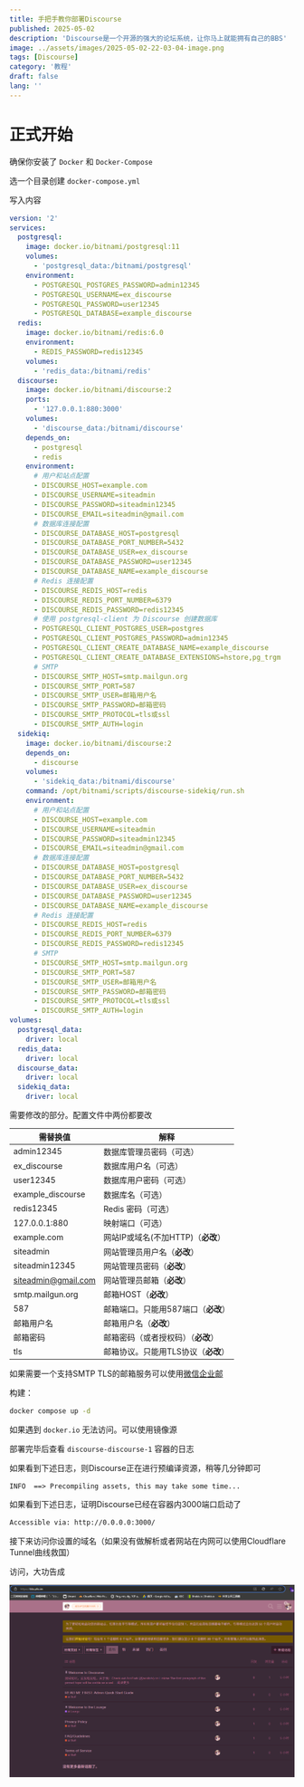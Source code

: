 ```yaml
---
title: 手把手教你部署Discourse
published: 2025-05-02
description: 'Discourse是一个开源的强大的论坛系统，让你马上就能拥有自己的BBS'
image: ../assets/images/2025-05-02-22-03-04-image.png
tags: [Discourse]
category: '教程'
draft: false 
lang: ''
---
```


# 正式开始

确保你安装了 `Docker` 和 `Docker-Compose` 

选一个目录创建 `docker-compose.yml`

写入内容

```yaml
version: '2'
services:
  postgresql:
    image: docker.io/bitnami/postgresql:11
    volumes:
      - 'postgresql_data:/bitnami/postgresql'
    environment:
      - POSTGRESQL_POSTGRES_PASSWORD=admin12345
      - POSTGRESQL_USERNAME=ex_discourse
      - POSTGRESQL_PASSWORD=user12345
      - POSTGRESQL_DATABASE=example_discourse
  redis:
    image: docker.io/bitnami/redis:6.0
    environment:
      - REDIS_PASSWORD=redis12345
    volumes:
      - 'redis_data:/bitnami/redis'
  discourse:
    image: docker.io/bitnami/discourse:2
    ports:
      - '127.0.0.1:880:3000'
    volumes:
      - 'discourse_data:/bitnami/discourse'
    depends_on:
      - postgresql
      - redis
    environment:
      # 用户和站点配置
      - DISCOURSE_HOST=example.com
      - DISCOURSE_USERNAME=siteadmin
      - DISCOURSE_PASSWORD=siteadmin12345
      - DISCOURSE_EMAIL=siteadmin@gmail.com
      # 数据库连接配置
      - DISCOURSE_DATABASE_HOST=postgresql
      - DISCOURSE_DATABASE_PORT_NUMBER=5432
      - DISCOURSE_DATABASE_USER=ex_discourse
      - DISCOURSE_DATABASE_PASSWORD=user12345
      - DISCOURSE_DATABASE_NAME=example_discourse
      # Redis 连接配置
      - DISCOURSE_REDIS_HOST=redis
      - DISCOURSE_REDIS_PORT_NUMBER=6379
      - DISCOURSE_REDIS_PASSWORD=redis12345
      # 使用 postgresql-client 为 Discourse 创建数据库
      - POSTGRESQL_CLIENT_POSTGRES_USER=postgres
      - POSTGRESQL_CLIENT_POSTGRES_PASSWORD=admin12345
      - POSTGRESQL_CLIENT_CREATE_DATABASE_NAME=example_discourse
      - POSTGRESQL_CLIENT_CREATE_DATABASE_EXTENSIONS=hstore,pg_trgm
      # SMTP
      - DISCOURSE_SMTP_HOST=smtp.mailgun.org
      - DISCOURSE_SMTP_PORT=587
      - DISCOURSE_SMTP_USER=邮箱用户名
      - DISCOURSE_SMTP_PASSWORD=邮箱密码
      - DISCOURSE_SMTP_PROTOCOL=tls或ssl
      - DISCOURSE_SMTP_AUTH=login
  sidekiq:
    image: docker.io/bitnami/discourse:2
    depends_on:
      - discourse
    volumes:
      - 'sidekiq_data:/bitnami/discourse'
    command: /opt/bitnami/scripts/discourse-sidekiq/run.sh
    environment:
      # 用户和站点配置
      - DISCOURSE_HOST=example.com
      - DISCOURSE_USERNAME=siteadmin
      - DISCOURSE_PASSWORD=siteadmin12345
      - DISCOURSE_EMAIL=siteadmin@gmail.com
      # 数据库连接配置
      - DISCOURSE_DATABASE_HOST=postgresql
      - DISCOURSE_DATABASE_PORT_NUMBER=5432
      - DISCOURSE_DATABASE_USER=ex_discourse
      - DISCOURSE_DATABASE_PASSWORD=user12345
      - DISCOURSE_DATABASE_NAME=example_discourse
      # Redis 连接配置
      - DISCOURSE_REDIS_HOST=redis
      - DISCOURSE_REDIS_PORT_NUMBER=6379
      - DISCOURSE_REDIS_PASSWORD=redis12345
      # SMTP
      - DISCOURSE_SMTP_HOST=smtp.mailgun.org
      - DISCOURSE_SMTP_PORT=587
      - DISCOURSE_SMTP_USER=邮箱用户名
      - DISCOURSE_SMTP_PASSWORD=邮箱密码
      - DISCOURSE_SMTP_PROTOCOL=tls或ssl
      - DISCOURSE_SMTP_AUTH=login
volumes:
  postgresql_data:
    driver: local
  redis_data:
    driver: local
  discourse_data:
    driver: local
  sidekiq_data:
    driver: local
```

需要修改的部分。配置文件中两份都要改


| 需替换值                | 解释                      |
| ------------------- | ----------------------- |
| admin12345          | 数据库管理员密码（可选）            |
| ex_discourse        | 数据库用户名（可选）              |
| user12345           | 数据库用户密码（可选）             |
| example_discourse   | 数据库名（可选）                |
| redis12345          | Redis 密码（可选）            |
| 127.0.0.1:880       | 映射端口（可选）                |
| example.com         | 网站IP或域名(不加HTTP)（**必改**） |
| siteadmin           | 网站管理员用户名（**必改**）        |
| siteadmin12345      | 网站管理员密码（**必改**）         |
| siteadmin@gmail.com | 网站管理员邮箱（**必改**）         |
| smtp.mailgun.org    | 邮箱HOST（**必改**）          |
| 587                 | 邮箱端口。只能用587端口（**必改**）   |
| 邮箱用户名               | 邮箱用户名（**必改**）           |
| 邮箱密码                | 邮箱密码（或者授权码）（**必改**）     |
| tls                 | 邮箱协议。只能用TLS协议（**必改**）   |

如果需要一个支持SMTP TLS的邮箱服务可以使用[微信企业邮](/posts/exmail-qq/)

构建：

```bash
docker compose up -d
```

如果遇到 `docker.io` 无法访问。可以使用镜像源

部署完毕后查看 `discourse-discourse-1` 容器的日志

如果看到下述日志，则Discourse正在进行预编译资源，稍等几分钟即可

```
INFO  ==> Precompiling assets, this may take some time...
```

如果看到下述日志，证明Discourse已经在容器内3000端口启动了

```bash
Accessible via: http://0.0.0.0:3000/
```

接下来访问你设置的域名（如果没有做解析或者网站在内网可以使用Cloudflare Tunnel曲线救国）

访问，大功告成

![2025-05-02-22-20-51-image.png](../assets/images/2025-05-02-22-20-51-image.png)
